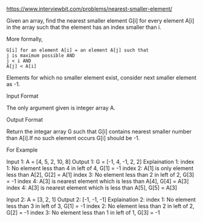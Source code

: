 https://www.interviewbit.com/problems/nearest-smaller-element/



Given an array, find the nearest smaller element G[i] for every element A[i] in the array such that the element has an index smaller than i.

More formally,

    G[i] for an element A[i] = an element A[j] such that 
    j is maximum possible AND 
    j < i AND
    A[j] < A[i]

Elements for which no smaller element exist, consider next smaller element as -1.

Input Format

The only argument given is integer array A.

Output Format

Return the integar array G such that G[i] contains nearest smaller number than A[i].If no such element occurs G[i] should be -1.

For Example

Input 1:
    A = [4, 5, 2, 10, 8]
Output 1:
    G = [-1, 4, -1, 2, 2]
Explaination 1:
    index 1: No element less than 4 in left of 4, G[1] = -1
    index 2: A[1] is only element less than A[2], G[2] = A[1]
    index 3: No element less than 2 in left of 2, G[3] = -1
    index 4: A[3] is nearest element which is less than A[4], G[4] = A[3]
    index 4: A[3] is nearest element which is less than A[5], G[5] = A[3]
    
Input 2:
    A = [3, 2, 1]
Output 2:
    [-1, -1, -1]
Explaination 2:
    index 1: No element less than 3 in left of 3, G[1] = -1
    index 2: No element less than 2 in left of 2, G[2] = -1
    index 3: No element less than 1 in left of 1, G[3] = -1

